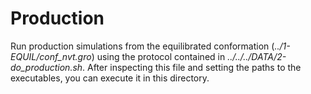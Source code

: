 # Production  
Run production simulations from the equilibrated conformation (*../1-EQUIL/conf_nvt.gro*) using the
protocol contained in *../../../DATA/2-do_production.sh*. After inspecting this file and setting the paths to the
executables, you can execute it in this directory.
